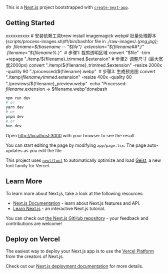 This is a [Next.js](https://nextjs.org) project bootstrapped with [`create-next-app`](https://nextjs.org/docs/app/api-reference/cli/create-next-app).

## Getting Started

xxxxxxxxxx # 安装依赖工具brew install imagemagick webp​# 批量处理脚本 (scripts/process-images.sh)#!/bin/bashfor file in ./raw-images/*.{png,jpg}; do  filename=$(basename -- "$file")  extension="${filename##*.}"  filename="${filename%.*}"​  # 步骤1: 裁剪透明区域  convert "$file" -trim +repage "./temp/${filename}_trimmed.$extension"​  # 步骤2: 调整尺寸 (最大宽度2000px)  convert "./temp/${filename}_trimmed.$extension" -resize 2000x -quality 90 "./processed/${filename}.webp"​  # 步骤3: 生成预览图  convert "./temp/${filename}_trimmed.$extension" -resize 400x -quality 80 "./previews/${filename}_preview.webp"​  echo "Processed: $filename.$extension → $filename.webp"donebash

```bash
npm run dev
# or
yarn dev
# or
pnpm dev
# or
bun dev
```

Open [http://localhost:3000](http://localhost:3000) with your browser to see the result.

You can start editing the page by modifying `app/page.tsx`. The page auto-updates as you edit the file.

This project uses [`next/font`](https://nextjs.org/docs/app/building-your-application/optimizing/fonts) to automatically optimize and load [Geist](https://vercel.com/font), a new font family for Vercel.

## Learn More

To learn more about Next.js, take a look at the following resources:

- [Next.js Documentation](https://nextjs.org/docs) - learn about Next.js features and API.
- [Learn Next.js](https://nextjs.org/learn) - an interactive Next.js tutorial.

You can check out [the Next.js GitHub repository](https://github.com/vercel/next.js) - your feedback and contributions are welcome!

## Deploy on Vercel

The easiest way to deploy your Next.js app is to use the [Vercel Platform](https://vercel.com/new?utm_medium=default-template&filter=next.js&utm_source=create-next-app&utm_campaign=create-next-app-readme) from the creators of Next.js.

Check out our [Next.js deployment documentation](https://nextjs.org/docs/app/building-your-application/deploying) for more details.
